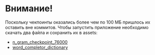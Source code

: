 # Внимание!

Поскольку чекпоинты оказались более чем по 100 МБ пришлось их оставить вне коммитов.
Чтобы запустить приложение необходимо скачать два файла и сохранить их в assets:
- [n_gram_checkpoint_76000](https://drive.google.com/file/d/15lcnaVDIBJgy4hrgxK8z8PHhePQk1Z2A/view?usp=sharing)
- [word_completor_dictionary](https://drive.google.com/file/d/1jDRHICCz5JpFLjVMy5W-XgV5Cum8THcD/view?usp=sharing)